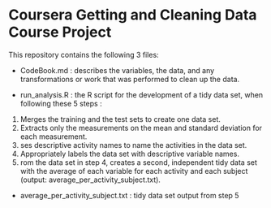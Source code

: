 # Coursera Getting and Cleaning Data Course Project

This repository contains the following 3 files:

- CodeBook.md : describes the variables, the data, and any transformations or work that was performed to clean up the data.

- run_analysis.R : the R script for the development of a tidy data set, when following these 5 steps :
1) Merges the training and the test sets to create one data set.
2) Extracts only the measurements on the mean and standard deviation for each measurement.
3) ses descriptive activity names to name the activities in the data set.
4) Appropriately labels the data set with descriptive variable names.
5) rom the data set in step 4, creates a second, independent tidy data set with the average of each variable for each activity and each subject (output: average_per_activity_subject.txt).

- average_per_activity_subject.txt : tidy data set output from step 5
